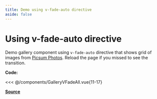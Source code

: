 ```yaml
---
title: Demo using v-fade-auto directive
aside: false
---
```


<script setup lang="ts">
import GalleryVFadeAll from "../components/GalleryVFadeAll.vue";
</script>

# Using v-fade-auto directive

Demo gallery component using `v-fade-auto` directive that shows grid of images
from [Picsum Photos](https://picsum.photos/). Reload the page if you missed to see the transition.

<GalleryVFadeAll/>

**Code:**

<<< @/components/GalleryVFadeAll.vue{11-17}

[**Source**](https://github.com/rumaan/vue-img-fade/blob/0a85fb1c3f4af45d006fb13e18ba4df17091d2dc/docs/components/GalleryVFadeAll.vue#L11)